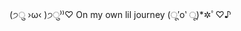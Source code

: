 (੭ु ›ω‹ )੭ु⁾⁾♡︎  On my own lil journey (ू′o‵ ू)*✲ﾟ︎♡︎♪︎ 

<!---
JellyRollJunior/JellyRollJunior is a ✨ special ✨ repository because its `README.md` (this file) appears on your GitHub profile.
You can click the Preview link to take a look at your changes.
--->
